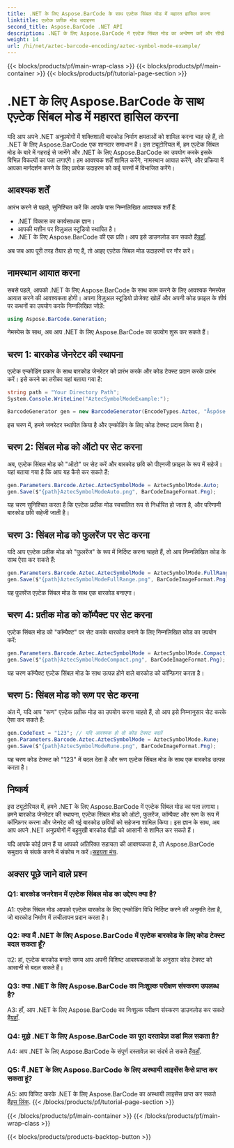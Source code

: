 ```yaml
---
title: .NET के लिए Aspose.BarCode के साथ एज़्टेक सिंबल मोड में महारत हासिल करना
linktitle: एज़्टेक प्रतीक मोड उदाहरण
second_title: Aspose.BarCode .NET API
description: .NET के लिए Aspose.BarCode में एज़्टेक सिंबल मोड का अन्वेषण करें और सीखें कि आसानी से बहुमुखी बारकोड कैसे उत्पन्न करें। इस व्यापक ट्यूटोरियल में ऑटो, फुलरेंज, कॉम्पैक्ट और रूण मोड का अनुभव प्राप्त करें।
weight: 14
url: /hi/net/aztec-barcode-encoding/aztec-symbol-mode-example/
---
```


{{< blocks/products/pf/main-wrap-class >}}
{{< blocks/products/pf/main-container >}}
{{< blocks/products/pf/tutorial-page-section >}}

# .NET के लिए Aspose.BarCode के साथ एज़्टेक सिंबल मोड में महारत हासिल करना

यदि आप अपने .NET अनुप्रयोगों में शक्तिशाली बारकोड निर्माण क्षमताओं को शामिल करना चाह रहे हैं, तो .NET के लिए Aspose.BarCode एक शानदार समाधान है। इस ट्यूटोरियल में, हम एज़्टेक सिंबल मोड के बारे में गहराई से जानेंगे और .NET के लिए Aspose.BarCode का उपयोग करके इसके विभिन्न विकल्पों का पता लगाएंगे। हम आवश्यक शर्तें शामिल करेंगे, नामस्थान आयात करेंगे, और प्रक्रिया में आपका मार्गदर्शन करने के लिए प्रत्येक उदाहरण को कई चरणों में विभाजित करेंगे।

## आवश्यक शर्तें

आरंभ करने से पहले, सुनिश्चित करें कि आपके पास निम्नलिखित आवश्यक शर्तें हैं:

- .NET विकास का कार्यसाधक ज्ञान।
- आपकी मशीन पर विज़ुअल स्टूडियो स्थापित है।
-  .NET के लिए Aspose.BarCode की एक प्रति। आप इसे डाउनलोड कर सकते हैं[यहाँ](https://releases.aspose.com/barcode/net/).

अब जब आप पूरी तरह तैयार हो गए हैं, तो आइए एज़्टेक सिंबल मोड उदाहरणों पर गौर करें।

## नामस्थान आयात करना

सबसे पहले, आपको .NET के लिए Aspose.BarCode के साथ काम करने के लिए आवश्यक नेमस्पेस आयात करने की आवश्यकता होगी। अपना विज़ुअल स्टूडियो प्रोजेक्ट खोलें और अपनी कोड फ़ाइल के शीर्ष पर कथनों का उपयोग करके निम्नलिखित जोड़ें:

```csharp
using Aspose.BarCode.Generation;
```

नेमस्पेस के साथ, अब आप .NET के लिए Aspose.BarCode का उपयोग शुरू कर सकते हैं।

## चरण 1: बारकोड जेनरेटर की स्थापना

एज़्टेक एन्कोडिंग प्रकार के साथ बारकोड जेनरेटर को प्रारंभ करके और कोड टेक्स्ट प्रदान करके प्रारंभ करें। इसे करने का तरीका यहां बताया गया है:

```csharp
string path = "Your Directory Path";
System.Console.WriteLine("AztecSymbolModeExample:");

BarcodeGenerator gen = new BarcodeGenerator(EncodeTypes.Aztec, "Åspóse.Barcóde©");
```

इस चरण में, हमने जनरेटर स्थापित किया है और एन्कोडिंग के लिए कोड टेक्स्ट प्रदान किया है।

## चरण 2: सिंबल मोड को ऑटो पर सेट करना

अब, एज़्टेक सिंबल मोड को "ऑटो" पर सेट करें और बारकोड छवि को पीएनजी फ़ाइल के रूप में सहेजें। यहां बताया गया है कि आप यह कैसे कर सकते हैं:

```csharp
gen.Parameters.Barcode.Aztec.AztecSymbolMode = AztecSymbolMode.Auto;
gen.Save($"{path}AztecSymbolModeAuto.png", BarCodeImageFormat.Png);
```

यह चरण सुनिश्चित करता है कि एज़्टेक प्रतीक मोड स्वचालित रूप से निर्धारित हो जाता है, और परिणामी बारकोड छवि सहेजी जाती है।

## चरण 3: सिंबल मोड को फुलरेंज पर सेट करना

यदि आप एज़्टेक प्रतीक मोड को "फुलरेंज" के रूप में निर्दिष्ट करना चाहते हैं, तो आप निम्नलिखित कोड के साथ ऐसा कर सकते हैं:

```csharp
gen.Parameters.Barcode.Aztec.AztecSymbolMode = AztecSymbolMode.FullRange;
gen.Save($"{path}AztecSymbolModeFullRange.png", BarCodeImageFormat.Png);
```

यह फुलरेंज एज़्टेक सिंबल मोड के साथ एक बारकोड बनाएगा।

## चरण 4: प्रतीक मोड को कॉम्पैक्ट पर सेट करना

एज़्टेक सिंबल मोड को "कॉम्पैक्ट" पर सेट करके बारकोड बनाने के लिए निम्नलिखित कोड का उपयोग करें:

```csharp
gen.Parameters.Barcode.Aztec.AztecSymbolMode = AztecSymbolMode.Compact;
gen.Save($"{path}AztecSymbolModeCompact.png", BarCodeImageFormat.Png);
```

यह चरण कॉम्पैक्ट एज़्टेक सिंबल मोड के साथ उत्पन्न होने वाले बारकोड को कॉन्फ़िगर करता है।

## चरण 5: सिंबल मोड को रूण पर सेट करना

अंत में, यदि आप "रूण" एज़्टेक प्रतीक मोड का उपयोग करना चाहते हैं, तो आप इसे निम्नानुसार सेट करके ऐसा कर सकते हैं:

```csharp
gen.CodeText = "123"; // यदि आवश्यक हो तो कोड टेक्स्ट बदलें
gen.Parameters.Barcode.Aztec.AztecSymbolMode = AztecSymbolMode.Rune;
gen.Save($"{path}AztecSymbolModeRune.png", BarCodeImageFormat.Png);
```

यह चरण कोड टेक्स्ट को "123" में बदल देता है और रूण एज़्टेक सिंबल मोड के साथ एक बारकोड उत्पन्न करता है।

## निष्कर्ष

इस ट्यूटोरियल में, हमने .NET के लिए Aspose.BarCode में एज़्टेक सिंबल मोड का पता लगाया। हमने बारकोड जेनरेटर की स्थापना, एज़्टेक सिंबल मोड को ऑटो, फुलरेंज, कॉम्पैक्ट और रूण के रूप में कॉन्फ़िगर करना और जेनरेट की गई बारकोड छवियों को सहेजना शामिल किया। इस ज्ञान के साथ, अब आप अपने .NET अनुप्रयोगों में बहुमुखी बारकोड पीढ़ी को आसानी से शामिल कर सकते हैं।

 यदि आपके कोई प्रश्न हैं या आपको अतिरिक्त सहायता की आवश्यकता है, तो Aspose.BarCode समुदाय से संपर्क करने में संकोच न करें।[सहयता मंच](https://forum.aspose.com/c/barcode/13).

## अक्सर पूछे जाने वाले प्रश्न

### Q1: बारकोड जनरेशन में एज़्टेक सिंबल मोड का उद्देश्य क्या है?

A1: एज़्टेक सिंबल मोड आपको एज़्टेक बारकोड के लिए एन्कोडिंग विधि निर्दिष्ट करने की अनुमति देता है, जो बारकोड निर्माण में लचीलापन प्रदान करता है।

### Q2: क्या मैं .NET के लिए Aspose.BarCode में एज़्टेक बारकोड के लिए कोड टेक्स्ट बदल सकता हूँ?

उ2: हां, एज़्टेक बारकोड बनाते समय आप अपनी विशिष्ट आवश्यकताओं के अनुसार कोड टेक्स्ट को आसानी से बदल सकते हैं।

### Q3: क्या .NET के लिए Aspose.BarCode का निःशुल्क परीक्षण संस्करण उपलब्ध है?

A3: हाँ, आप .NET के लिए Aspose.BarCode का निःशुल्क परीक्षण संस्करण डाउनलोड कर सकते हैं[यहाँ](https://releases.aspose.com/).

### Q4: मुझे .NET के लिए Aspose.BarCode का पूरा दस्तावेज़ कहां मिल सकता है?

 A4: आप .NET के लिए Aspose.BarCode के संपूर्ण दस्तावेज़ का संदर्भ ले सकते हैं[यहाँ](https://reference.aspose.com/barcode/net/).

### Q5: मैं .NET के लिए Aspose.BarCode के लिए अस्थायी लाइसेंस कैसे प्राप्त कर सकता हूं?

 A5: आप विजिट करके .NET के लिए Aspose.BarCode का अस्थायी लाइसेंस प्राप्त कर सकते हैं[इस लिंक](https://purchase.aspose.com/temporary-license/).
{{< /blocks/products/pf/tutorial-page-section >}}

{{< /blocks/products/pf/main-container >}}
{{< /blocks/products/pf/main-wrap-class >}}

{{< blocks/products/products-backtop-button >}}
